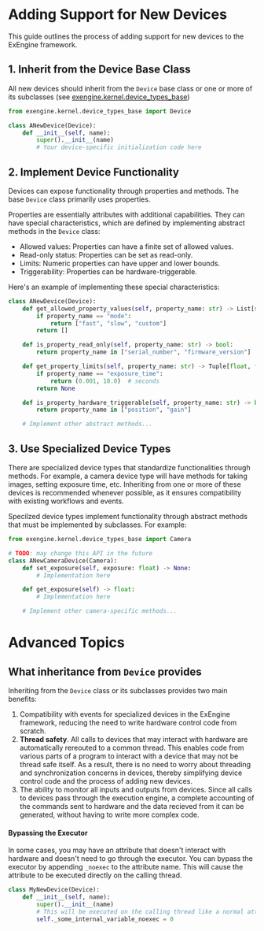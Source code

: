 # Adding Support for New Devices

This guide outlines the process of adding support for new devices to the ExEngine framework.

## 1. Inherit from the Device Base Class

All new devices should inherit from the `Device` base class or one or more of its subclasses (see [exengine.kernel.device_types_base](https://github.com/micro-manager/ExEngine/blob/main/src/exengine/kernel/device_types_base.py))

```python
from exengine.kernel.device_types_base import Device

class ANewDevice(Device):
    def __init__(self, name):
        super().__init__(name)
        # Your device-specific initialization code here
```

## 2. Implement Device Functionality

Devices can expose functionality through properties and methods. The base `Device` class primarily uses properties.

Properties are essentially attributes with additional capabilities. They can have special characteristics, which are defined by implementing abstract methods in the `Device` class:

- Allowed values: Properties can have a finite set of allowed values.
- Read-only status: Properties can be set as read-only.
- Limits: Numeric properties can have upper and lower bounds.
- Triggerability: Properties can be hardware-triggerable.

Here's an example of implementing these special characteristics:

```python
class ANewDevice(Device):
    def get_allowed_property_values(self, property_name: str) -> List[str]:
        if property_name == "mode":
            return ["fast", "slow", "custom"]
        return []

    def is_property_read_only(self, property_name: str) -> bool:
        return property_name in ["serial_number", "firmware_version"]

    def get_property_limits(self, property_name: str) -> Tuple[float, float]:
        if property_name == "exposure_time":
            return (0.001, 10.0)  # seconds
        return None

    def is_property_hardware_triggerable(self, property_name: str) -> bool:
        return property_name in ["position", "gain"]

    # Implement other abstract methods...
```

## 3. Use Specialized Device Types

There are specialized device types that standardize functionalities through methods. For example, a camera device type will have methods for taking images, setting exposure time, etc. Inheriting from one or more of these devices is recommended whenever possible, as it ensures compatibility with existing workflows and events.

Specilzed device types implement functionality through abstract methods that must be implemented by subclasses. For example:

```python
from exengine.kernel.device_types_base import Camera

# TODO: may change this API in the future
class ANewCameraDevice(Camera):
    def set_exposure(self, exposure: float) -> None:
        # Implementation here

    def get_exposure(self) -> float:
        # Implementation here

    # Implement other camera-specific methods...
```



# Advanced Topics

## What inheritance from `Device` provides

Inheriting from the `Device` class or its subclasses provides two main benefits:

1. Compatibility with events for specialized devices in the ExEngine framework, reducing the need to write hardware control code from scratch.
2. **Thread safety**. All calls to devices that may interact with hardware are automatically rereouted to a common thread. This enables code from various parts of a program to interact with a device that may not be thread safe itself. As a result, there is no need to worry about threading and synchronization concerns in devices, thereby simplifying device control code and the process of adding new devices.
3. The ability to monitor all inputs and outputs from devices. Since all calls to devices pass through the execution engine, a complete accounting of the commands sent to hardware and the data recieved from it can be generated, without having to write more complex code.

#### Bypassing the Executor

In some cases, you may have an attribute that doesn't interact with hardware and doesn't need to go through the executor. You can bypass the executor by appending `_noexec` to the attribute name. This will cause the attribute to be executed directly on the calling thread.

```python
class MyNewDevice(Device):
    def __init__(self, name):
        super().__init__(name)
        # This will be executed on the calling thread like a normal attribute
        self._some_internal_variable_noexec = 0
```
